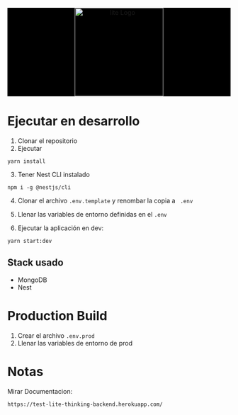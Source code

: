 <p align="center" style="background: black">
   <a href="https://litethinking.com/home" target="blank"><img src="https://litethinking.com/static/media/Logo_Lite_Thinking_Sin_Fondo.0aa257fac8571af0f71e.png" width="200" alt="lite Logo" /></a>
</p>

# Ejecutar en desarrollo

1. Clonar el repositorio
2. Ejecutar
```
yarn install
```
3. Tener Nest CLI instalado
```
npm i -g @nestjs/cli
```

4. Clonar el archivo ```.env.template``` y renombar la copia a ```
.env```

5. Llenar las variables de entorno definidas en el ```.env```

6. Ejecutar la aplicación en dev:
```
yarn start:dev
```

## Stack usado
* MongoDB
* Nest

# Production Build
1. Crear el archivo ```.env.prod```
2. Llenar las variables de entorno de prod


# Notas
Mirar Documentacion:
```
https://test-lite-thinking-backend.herokuapp.com/
```
